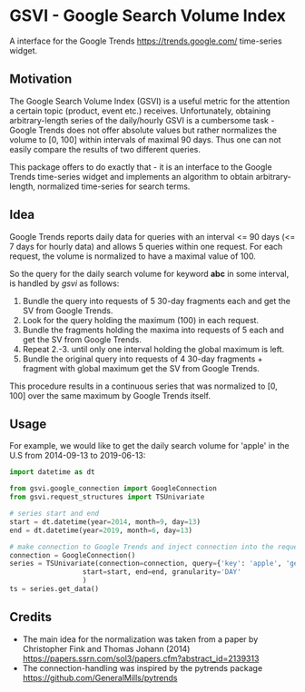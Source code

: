 # GSVI - Google Search Volume Index

A interface for the Google Trends <https://trends.google.com/> time-series widget.

## Motivation
The Google Search Volume Index (GSVI) is a useful metric for the
attention a certain topic (product, event etc.) receives. Unfortunately,
obtaining arbitrary-length series
of the daily/hourly GSVI is a cumbersome task - Google Trends does not
offer absolute values
but rather normalizes the volume to \[0, 100\] within intervals of
maximal 90 days. Thus one can not easily compare the
results of two different queries.

This package offers to do exactly that - it is an interface to the Google
Trends time-series widget and implements
an algorithm to obtain arbitrary-length, normalized time-series for
search terms.

## Idea
Google Trends reports daily data for queries with an interval <= 90 days
(<= 7 days for hourly data) and allows 5 queries within one request.
For each request, the volume is normalized to have a maximal value of 100.

So the query for the daily search volume for keyword **abc** in some interval,
is handled by *gsvi* as follows: 
 1. Bundle the query into requests of 5 30-day fragments each and
 get the SV from Google Trends.
 2. Look for the query holding the maximum (100) in each request.
 3. Bundle the fragments holding the maxima into requests of 5 each and get the SV from Google Trends.
 4. Repeat 2.-3. until only one interval holding the global maximum is left.
 5. Bundle the original query into requests of 4 30-day fragments +
 fragment with global maximum get the SV from Google Trends.
 
 This procedure results in a continuous series that was normalized to
 \[0, 100\] over the same maximum by Google Trends itself.

## Usage
For example, we would like to get the daily search volume for 'apple' in the
U.S from 2014-09-13 to 2019-06-13:
```python
import datetime as dt

from gsvi.google_connection import GoogleConnection
from gsvi.request_structures import TSUnivariate

# series start and end
start = dt.datetime(year=2014, month=9, day=13)
end = dt.datetime(year=2019, month=6, day=13)

# make connection to Google Trends and inject connection into the request structure
connection = GoogleConnection()
series = TSUnivariate(connection=connection, query={'key': 'apple', 'geo': 'US'},
                  start=start, end=end, granularity='DAY'
                  )
ts = series.get_data()
```



## Credits

- The main idea for the normalization was taken from a paper by Christopher Fink and Thomas Johann (2014) <https://papers.ssrn.com/sol3/papers.cfm?abstract_id=2139313>
- The connection-handling was inspired by the pytrends package <https://github.com/GeneralMills/pytrends>

